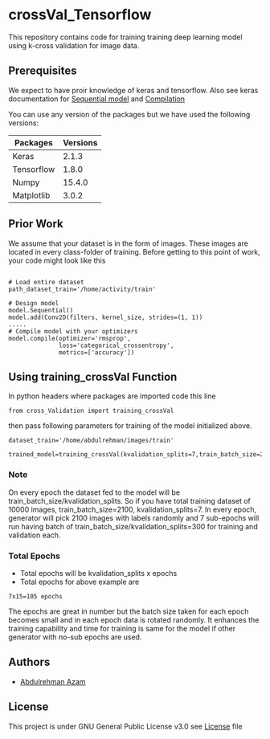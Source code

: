 # crossVal_Tensorflow
This repository contains code for training training deep learning model using k-cross validation for image data.


## Prerequisites
We expect to have proir knowledge of keras and tensorflow. Also see keras documentation for [Sequential model](https://keras.io/getting-started/sequential-model-guide) and [Compilation](https://keras.io/getting-started/sequential-model-guide/#compilation)


You can use any version of the packages but we have used the following versions: 

Packages      | Versions
------------- | -------------
Keras         | 2.1.3
Tensorflow    | 1.8.0
Numpy         | 15.4.0
Matplotlib    | 3.0.2

## Prior Work
We assume that your dataset is in the form of images. These images are located in every class-folder of training. 
Before getting to this point of work, your code might look like this 

```

# Load entire dataset
path_dataset_train='/home/activity/train'

# Design model
model.Sequential()
model.add(Conv2D(filters, kernel_size, strides=(1, 1))
.....
# Compile model with your optimizers
model.compile(optimizer='rmsprop',
              loss='categorical_crossentropy',
              metrics=['accuracy'])
```
## Using training_crossVal Function
In python headers where packages are imported code this line
```
from cross_Validation import training_crossVal

```
then pass following parameters for training of the model initialized above.
```
dataset_train='/home/abdulrehman/images/train'

trained_model=training_crossVal(kvalidation_splits=7,train_batch_size=2100,model_train=model,epochs=15,image_directory_path=dataset_train)
```
### Note
On every epoch the dataset fed to the model will be train_batch_size/kvalidation_splits.
So if you have total training dataset of 10000 images, train_batch_size=2100, kvalidation_splits=7. 
In every epoch, generator will pick 2100 images with labels randomly and 7 sub-epochs will run having batch of train_batch_size/kvalidation_splits=300 for training and validation each.

### Total Epochs

* Total epochs will be kvalidation_splits x epochs
* Total epochs for above example are 
```
7x15=105 epochs
```

The epochs are great in number but the batch size taken for each epoch becomes small and in each epoch data is rotated randomly. It enhances the training capability and time for training is same for the model if other generator with no-sub epochs are used.


## Authors
* [Abdulrehman Azam](https://www.linkedin.com/in/areh-azam)

## License
This project is under GNU General Public License v3.0 see [License](https://github.com/arehmanAzam/3D-CNN_DataGenerator/blob/master/LICENSE) file

